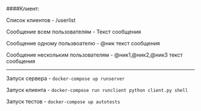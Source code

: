 ####Клиент:

Список клиентов - /userlist

Сообщение всем пользователям - Текст сообщения

Сообщение одному пользвоателю - @ник текст сообщения

Сообщение нескольким пользователям - @ник1,@ник2,@ник3 текст сообщения

---

Запуск сервера - ```docker-compose up runserver```

Запуск клиента - ```docker-compose run runclient python client.py shell```

Запуск тестов - ```docker-compose up autotests```